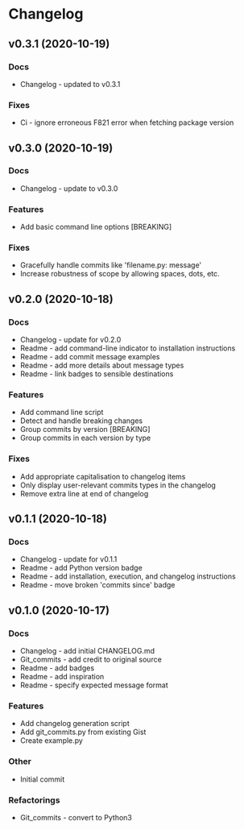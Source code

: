 # Changelog

## v0.3.1 (2020-10-19)

### Docs

* Changelog - updated to v0.3.1

### Fixes

* Ci - ignore erroneous F821 error when fetching package version


## v0.3.0 (2020-10-19)

### Docs

* Changelog - update to v0.3.0

### Features

* Add basic command line options [BREAKING]

### Fixes

* Gracefully handle commits like 'filename.py: message'
* Increase robustness of scope by allowing spaces, dots, etc.


## v0.2.0 (2020-10-18)

### Docs

* Changelog - update for v0.2.0
* Readme - add command-line indicator to installation instructions
* Readme - add commit message examples
* Readme - add more details about message types
* Readme - link badges to sensible destinations

### Features

* Add command line script
* Detect and handle breaking changes
* Group commits by version [BREAKING]
* Group commits in each version by type

### Fixes

* Add appropriate capitalisation to changelog items
* Only display user-relevant commits types in the changelog
* Remove extra line at end of changelog


## v0.1.1 (2020-10-18)

### Docs

* Changelog - update for v0.1.1
* Readme - add Python version badge
* Readme - add installation, execution, and changelog instructions
* Readme - move broken 'commits since' badge


## v0.1.0 (2020-10-17)

### Docs

* Changelog - add initial CHANGELOG.md
* Git_commits - add credit to original source
* Readme - add badges
* Readme - add inspiration
* Readme - specify expected message format

### Features

* Add changelog generation script
* Add git_commits.py from existing Gist
* Create example.py

### Other

* Initial commit

### Refactorings

* Git_commits - convert to Python3
